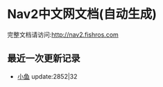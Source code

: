 # Nav2中文网文档(自动生成)

完整文档请访问:http://nav2.fishros.com

## 最近一次更新记录
- [小鱼](https://github.com/fishros) update:2852|32
